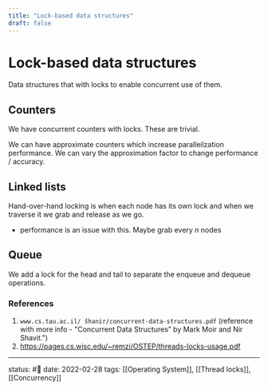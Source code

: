 ```yaml
---
title: "Lock-based data structures"
draft: false
---
```

# Lock-based data structures
Data structures that with locks to enable concurrent use of them.

## Counters
We have concurrent counters with locks. These are trivial.

We can have approximate counters which increase paralleilzation performance. We can vary the approximation factor to change performance / accuracy.

## Linked lists
Hand-over-hand locking is when each node has its own lock and when we traverse it we grab and release as we go.
- performance is an issue with this. Maybe grab every *n* nodes

## Queue
We add a lock for the head and tail to separate the enqueue and dequeue operations.

### References
1. `www.cs.tau.ac.il/ ̃shanir/concurrent-data-structures.pdf` (reference with more info - "Concurrent Data Structures” by Mark Moir and Nir Shavit.")
2. https://pages.cs.wisc.edu/~remzi/OSTEP/threads-locks-usage.pdf

---
status: #🌱 
date: 2022-02-28
tags: [[Operating System]], [[Thread locks]], [[Concurrency]]